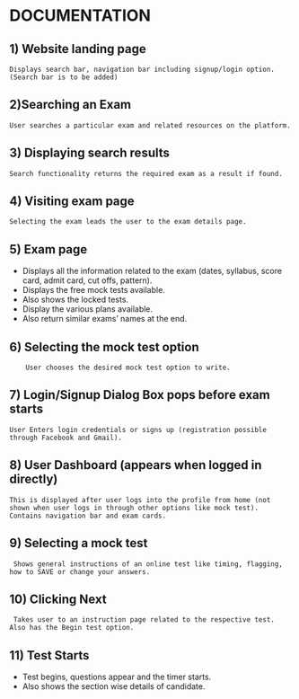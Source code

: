 # 							DOCUMENTATION
## 1)	Website landing page

    Displays search bar, navigation bar including signup/login option. (Search bar is to be added)

## 2)Searching an Exam
    User searches a particular exam and related resources on the platform.

## 3)	Displaying search results
    Search functionality returns the required exam as a result if found.
## 4)	Visiting exam page 
    Selecting the exam leads the user to the exam details page.

## 5)	Exam page
-	Displays all the information related to the exam (dates, syllabus, score card, admit card, cut offs, pattern).
-	Displays the free mock tests available.
-	Also shows the locked tests.   
-	Display the various plans available.
-	Also return similar exams’ names at the end.

## 6) Selecting the mock test option
	    User chooses the desired mock test option to write.	
## 7) Login/Signup Dialog Box pops before exam starts
    User Enters login credentials or signs up (registration possible through Facebook and Gmail).

## 8) User Dashboard (appears when logged in directly)
    This is displayed after user logs into the profile from home (not shown when user logs in through other options like mock test). Contains navigation bar and exam cards.

## 9) Selecting a mock test
     Shows general instructions of an online test like timing, flagging, how to SAVE or change your answers.

## 10) Clicking Next 
     Takes user to an instruction page related to the respective test. Also has the Begin test option.

## 11) Test Starts
-   Test begins, questions appear and the timer starts.
-   Also shows the section wise details of candidate.
